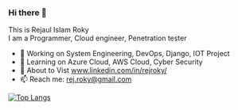 ### Hi there 👋
This is Rejaul Islam Roky <br>
I am a Programmer, Cloud engineer, Penetration tester


- 🔭 Working on System Engineering, DevOps, Django, IOT Project
- 🌱 Learning on Azure Cloud, AWS Cloud, Cyber Security 
- 💬 About to Vist www.linkedin.com/in/rejroky/
- 📫 Reach me: rej.roky@gmail.com

[![Top Langs](https://github-readme-stats.vercel.app/api/top-langs/?username=rejRoky&layout=compact&langs_count=15&theme=default)](https://github.com/DenverCoder1/github-readme-streak-stats)
